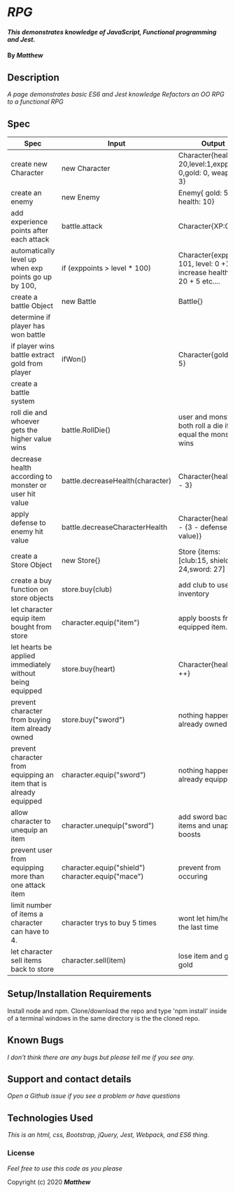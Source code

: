 
# _RPG_

#### _This demonstrates knowledge of JavaScript, Functional programming and Jest._

#### By _**Matthew**_


## Description

_A page demonstrates basic ES6 and Jest knowledge_
_Refactors an OO RPG to a functional RPG_

## Spec
 | Spec                                                              | Input                                             | Output                                                                   |
|-------------------------------------------------------------------|---------------------------------------------------|--------------------------------------------------------------------------|
| create new Character                                              | new Character                                     | Character{health: 20,level:1,exppoints: 0,gold: 0, weapon: 3}            |
| create an enemy                                                   | new Enemy                                         | Enemy{ gold: 5, health: 10}                                              |
| add experience points after each attack                           | battle.attack                                     | Character{XP:0 + 1}                                                      |
| automatically level up when exp points go up by 100,              | if (exppoints > level * 100)                      | Character{exppoints: 101, level: 0 +1} increase health to 20 + 5 etc.... |
| create a battle Object                                            | new Battle                                        | Battle{}                                                                 |
| determine if player has won battle                                |                                                   |                                                                          |
| if player wins battle extract gold from player                    | ifWon()                                           | Character{gold:0 + 5}                                                    |
| create a battle system                                            |                                                   |                                                                          |
| roll die and whoever gets the higher value wins                   | battle.RollDie()                                  | user and monster both roll a die if equal the monster wins               |
| decrease health according to monster or user hit value            | battle.decreaseHealth(character)                  | Character{health: 20 - 3}                                                |
| apply defense to enemy hit value                                  | battle.decreaseCharacterHealth                    | Character{health: 20 - (3 - defense value)}                              |
| create a Store Object                                             | new Store{}                                       | Store {items:[club:15, shield: 24,sword: 27] }                           |
| create a buy function on store objects                            | store.buy(club)                                   | add club to users inventory                                              |
| let character equip item bought from store                        | character.equip("item")                           | apply boosts from equipped item.                                         |
| let hearts be applied immediately without being equipped          | store.buy(heart)                                  | Character{health: ++}                                                    |
| prevent character from buying item already owned                  | store.buy("sword")                                | nothing happens if already owned.                                        |
| prevent character from equipping an item that is already equipped | character.equip("sword")                          | nothing happens if already equipped.                                     |
| allow character to unequip an item                                | character.unequip("sword")                        | add sword back to items and unapply boosts                               |
| prevent user from equipping more than one attack item             | character.equip("shield") character.equip("mace") | prevent from occuring                                                    |
| limit number of items a character can have to 4.                  | character trys to buy 5 times                     | wont let him/her buy the last time                                       |
| let character sell items back to store                            | character.sell(item)                              | lose item and gain gold                                                  |                                      
## Setup/Installation Requirements

Install node and npm. Clone/download the repo and type 'npm install' inside of a terminal windows in the same directory is the the cloned repo.

## Known Bugs

_I don't think there are any bugs but please tell me if you see any._

## Support and contact details

_Open a Github issue if you see a problem or have questions_

## Technologies Used

_This is an html, css, Bootstrap, jQuery, Jest, Webpack, and ES6 thing._

### License

*Feel free to use this code as you please*

Copyright (c) 2020 **_Matthew_**
